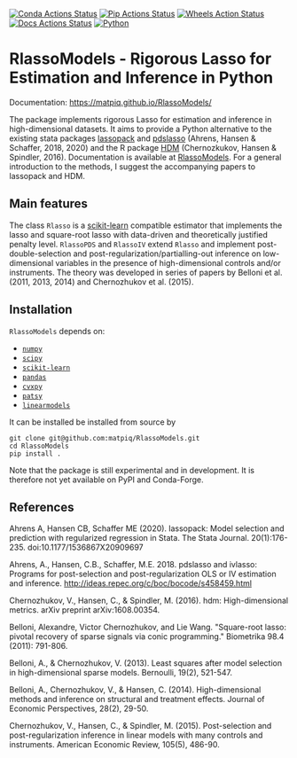 [![Conda Actions Status][actions-conda-badge]][actions-conda-link] 
[![Pip Actions Status][actions-pip-badge]][actions-pip-link] 
[![Wheels Action Status][actions-wheels-badge]][actions-wheels-link]
[![Docs Actions Status][actions-docs-badge]][actions-docs-link]
[![Python](https://img.shields.io/badge/python-3.6%20%7C%203.8%20%7C%203.10-blue)](https://www.python.org)


[actions-badge]:           https://github.com/matpiq/RlassoModels/workflows/Tests/badge.svg
[actions-conda-link]:      https://github.com/matpiq/RlassoModels/actions?query=workflow%3AConda
[actions-conda-badge]:     https://github.com/matpiq/RlassoModels/workflows/Conda/badge.svg
[actions-pip-link]:        https://github.com/matpiq/RlassoModels/actions?query=workflow%3APip
[actions-pip-badge]:       https://github.com/matpiq/RlassoModels/workflows/Pip/badge.svg
[actions-wheels-link]:     https://github.com/matpiq/RlassoModels/actions?query=workflow%3AWheels
[actions-wheels-badge]:    https://github.com/matpiq/RlassoModels/workflows/Wheels/badge.svg
[actions-docs-link]:       https://github.com/matpiq/RlassoModels/actions?query=workflow%3ADocs
[actions-docs-badge]:      https://github.com/matpiq/RlassoModels/workflows/Docs/badge.svg



# RlassoModels - Rigorous Lasso for Estimation and Inference in Python

[RlassoModels]: https://RlassoModels.readthedocs.io/en/latest/
[lassopack]: https://statalasso.github.io/docs/lassopack/
[hdm]: https://CRAN.R-project.org/package=hdm

Documentation: https://matpiq.github.io/RlassoModels/

The package implements rigorous Lasso for estimation and inference in high-dimensional datasets. 
It aims to provide a Python alternative to the existing stata packages [lassopack](https://statalasso.github.io/docs/lassopack/) and
[pdslasso](https://statalasso.github.io/docs/pdslasso/) (Ahrens, Hansen & Schaffer, 2018, 2020) and the R package 
[HDM](https://CRAN.R-project.org/package=hdm) (Chernozkukov, Hansen & Spindler, 2016). Documentation is available at [RlassoModels](https://RlassoModels.readthedocs.io/en/latest/). For a general introduction to the methods, I suggest the accompanying papers to lassopack and HDM.

## Main features

The class `Rlasso` is a [scikit-learn](https://scikit-learn.org/stable/) compatible estimator that implements the lasso
and square-root lasso with data-driven and theoretically justified penalty level. `RlassoPDS` and `RlassoIV` extend
`Rlasso` and implement post-double-selection and post-regularization/partialling-out inference on low-dimensional variables in the
presence of high-dimensional controls and/or instruments. The theory was developed in series of papers 
by Belloni et al. (2011, 2013, 2014) and Chernozhukov et al. (2015).

## Installation

`RlassoModels` depends on:

* [`numpy`](https://numpy.org/)
* [`scipy`](https://www.scipy.org/)
* [`scikit-learn`](https://scikit-learn.org/)
* [`pandas`](https://pandas.pydata.org/)
* [`cvxpy`](https://www.cvxpy.org/)
* [`patsy`](https://patsy.readthedocs.io/en/latest/)
* [`linearmodels`](https://bashtage.github.io/linearmodels)

It can be installed be installed from source by

```
git clone git@github.com:matpiq/RlassoModels.git
cd RlassoModels
pip install .
```
Note that the package is still experimental and in development. It is therefore not yet available
on PyPI and Conda-Forge.

## References

Ahrens A, Hansen CB, Schaffer ME (2020). lassopack: Model selection and prediction with regularized regression in Stata. The Stata Journal. 20(1):176-235. doi:10.1177/1536867X20909697

Ahrens, A., Hansen, C.B., Schaffer, M.E. 2018. pdslasso and ivlasso: Programs for post-selection and post-regularization OLS or IV estimation and inference. http://ideas.repec.org/c/boc/bocode/s458459.html

Chernozhukov, V., Hansen, C., & Spindler, M. (2016). hdm: High-dimensional metrics. arXiv preprint arXiv:1608.00354.

Belloni, Alexandre, Victor Chernozhukov, and Lie Wang. "Square-root lasso: pivotal recovery of sparse signals via conic programming." Biometrika 98.4 (2011): 791-806.

Belloni, A., & Chernozhukov, V. (2013). Least squares after model selection in high-dimensional sparse models. Bernoulli, 19(2), 521-547.

Belloni, A., Chernozhukov, V., & Hansen, C. (2014). High-dimensional methods and inference on structural and treatment effects. Journal of Economic Perspectives, 28(2), 29-50.

Chernozhukov, V., Hansen, C., & Spindler, M. (2015). Post-selection and post-regularization inference in linear models with many controls and instruments. American Economic Review, 105(5), 486-90.
